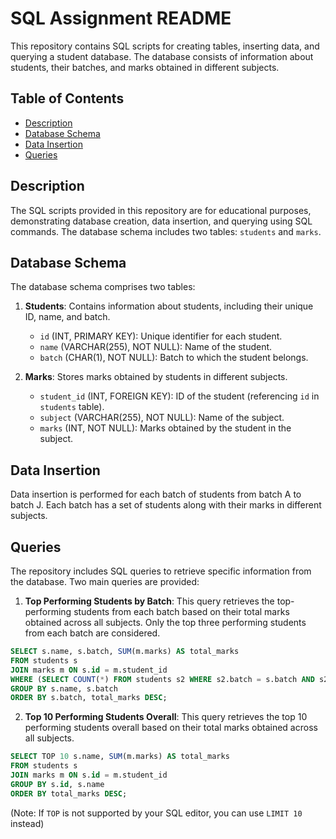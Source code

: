 # SQL Assignment README

This repository contains SQL scripts for creating tables, inserting data, and querying a student database. The database consists of information about students, their batches, and marks obtained in different subjects.

## Table of Contents

- [Description](#description)
- [Database Schema](#database-schema)
- [Data Insertion](#data-insertion)
- [Queries](#queries)

## Description

The SQL scripts provided in this repository are for educational purposes, demonstrating database creation, data insertion, and querying using SQL commands. The database schema includes two tables: `students` and `marks`. 

## Database Schema

The database schema comprises two tables:
1. **Students**: Contains information about students, including their unique ID, name, and batch.
   - `id` (INT, PRIMARY KEY): Unique identifier for each student.
   - `name` (VARCHAR(255), NOT NULL): Name of the student.
   - `batch` (CHAR(1), NOT NULL): Batch to which the student belongs.

2. **Marks**: Stores marks obtained by students in different subjects.
   - `student_id` (INT, FOREIGN KEY): ID of the student (referencing `id` in `students` table).
   - `subject` (VARCHAR(255), NOT NULL): Name of the subject.
   - `marks` (INT, NOT NULL): Marks obtained by the student in the subject.

## Data Insertion

Data insertion is performed for each batch of students from batch A to batch J. Each batch has a set of students along with their marks in different subjects. 

## Queries

The repository includes SQL queries to retrieve specific information from the database. Two main queries are provided:

1. **Top Performing Students by Batch**: This query retrieves the top-performing students from each batch based on their total marks obtained across all subjects. Only the top three performing students from each batch are considered.
```sql
SELECT s.name, s.batch, SUM(m.marks) AS total_marks
FROM students s
JOIN marks m ON s.id = m.student_id
WHERE (SELECT COUNT(*) FROM students s2 WHERE s2.batch = s.batch AND s2.id <= s.id) <= 3
GROUP BY s.name, s.batch
ORDER BY s.batch, total_marks DESC;
```

2. **Top 10 Performing Students Overall**: This query retrieves the top 10 performing students overall based on their total marks obtained across all subjects.
```sql
SELECT TOP 10 s.name, SUM(m.marks) AS total_marks
FROM students s
JOIN marks m ON s.id = m.student_id
GROUP BY s.id, s.name
ORDER BY total_marks DESC;
```
(Note: If `TOP` is not supported by your SQL editor, you can use `LIMIT 10` instead)

